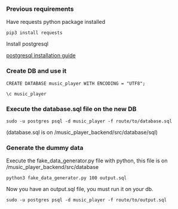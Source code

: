### Previous requirements
Have requests python package installed

```
pip3 install requests
```

Install postgresql

[postgresql installation guide](https://www.digitalocean.com/community/tutorials/como-instalar-y-utilizar-postgresql-en-ubuntu-18-04-es)

### Create DB and use it
```
CREATE DATABASE music_player WITH ENCODING = "UTF8";
```
```
\c music_player
```

### Execute the database.sql file on the new DB 
```
sudo -u postgres psql -d music_player -f route/to/database.sql
```

(database.sql is on /music_player_backend/src/database/sql)

### Generate the dummy data 
Execute the fake_data_generator.py file with python, this file is on /music_player_backend/src/database

```
python3 fake_data_generator.py 100 output.sql
```

Now you have an output.sql file, you must run it on your db. 

```
sudo -u postgres psql -d music_player -f route/to/output.sql
```

